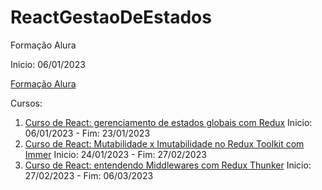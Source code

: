 # ReactGestaoDeEstados

Formação Alura

Inicio: 06/01/2023

[Formação Alura](https://cursos.alura.com.br/formacao-react-gestao-estados)

Cursos:

1. [Curso de React: gerenciamento de estados globais com Redux](https://cursos.alura.com.br/course/react-gerenciamento-estados-globais-redux) Inicio: 06/01/2023 - Fim: 23/01/2023
2. [Curso de React: Mutabilidade x Imutabilidade no Redux Toolkit com Immer](https://cursos.alura.com.br/course/react-gerenciamento-estados-globais-redux) Inicio: 24/01/2023 - Fim: 27/02/2023
3. [Curso de React: entendendo Middlewares com Redux Thunker](https://cursos.alura.com.br/course/react-entendendo-middlewares-redux-thunk) Inicio: 27/02/2023 - Fim: 06/03/2023
